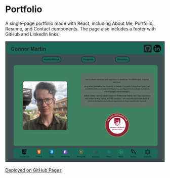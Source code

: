 # Portfolio

A single-page portfolio made with React, including About Me, Portfolio, Resume, and Contact components. The page also includes a footer with GitHub and LinkedIn links.

![screenshot of the page](/src/assets/homepage-screenshot.png)

[Deployed on GitHub Pages](https://connermart.github.io/react-portfolio/)
